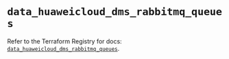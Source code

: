 # `data_huaweicloud_dms_rabbitmq_queues`

Refer to the Terraform Registry for docs: [`data_huaweicloud_dms_rabbitmq_queues`](https://registry.terraform.io/providers/huaweicloud/huaweicloud/1.71.1/docs/data-sources/dms_rabbitmq_queues).
